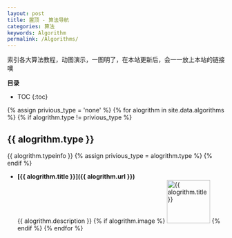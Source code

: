 ```yaml
---
layout: post
title: 置顶 - 算法导航
categories: 算法
keywords: Algorithm
permalink: /Algorithms/
---
```


索引各大算法教程，动图演示，一图明了，在本站更新后，会一一放上本站的链接噢

**目录**

* TOC
{:toc}

{% assign privious_type = 'none' %}
{% for alogrithm in site.data.algorithms %}
{% if alogrithm.type != privious_type %}
## {{ alogrithm.type }}
{{ alogrithm.typeinfo }}
{% assign privious_type = alogrithm.type %}
{% endif %}
* **[{{ alogrithm.title }}]({{ alogrithm.url }})**  
    {{ alogrithm.description }}
{% if alogrithm.image %}
    <img src="{{ alogrithm.image }}" alt="{{ alogrithm.title }}" height="100px"/>
{% endif %}
{% endfor %}